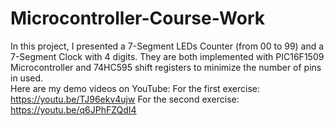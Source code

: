 # Microcontroller-Course-Work
In this project, I presented a 7-Segment LEDs Counter (from 00 to 99) and a 7-Segment Clock with 4 digits. They are both implemented with PIC16F1509 Microcontroller and 74HC595 shift registers to minimize the number of pins in used.\
Here are my demo videos on YouTube:
For the first exercise:  https://youtu.be/TJ96ekv4ujw
For the second exercise: https://youtu.be/q6JPhFZQdI4
